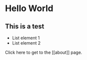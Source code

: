 # Hello World

## This is a test
- List element 1
- List element 2

Click here to get to the [[about]] page. 

